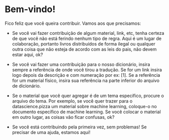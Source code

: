 # Bem-vindo!

Fico feliz que você queira contribuir. Vamos aos que precisamos:

* Se você vai fazer contribuição de algum material, link, etc, tenha certeza de que você não está ferindo nenhum tipo de regra. 
Aqui é um lugar de colaboração, portanto livros distribuídos de forma ilegal ou qualquer outra coisa que não esteja de acordo com 
as leis do pais, não devem estar aqui, ok?

* Se você vai fazer uma contribuição para o nosso dicionário, insira sempre a referência de onde você tirou a tradução. Se for um 
link insira logo depois da descrição e com numeração por ex: [1]. Se a referência for um material físico, insira sua referência na 
parte inferior do arquivo de dicionário.

* Se o material que você quer agregar é de um tema específico, procure o arquivo do tema. Por exemplo, se você quer trazer para o
datascience.pizza um material sobre machine learning, coloque-o no documento específico de machine learning. Se você colocar o
material em outro lugar, as coisas vão ficar confusas, ok?

* Se você está contribuindo pela primeira vez, sem problemas! Se precisar de uma ajuda, estamos aqui!
